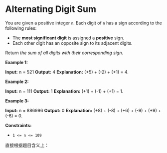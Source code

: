 # Alternating Digit Sum

You are given a positive integer `n`. Each digit of `n` has a sign according to the following rules:

- The **most significant digit** is assigned a **positive** sign.
- Each other digit has an opposite sign to its adjacent digits.

Return *the sum of all digits with their corresponding sign*.

**Example 1:**

**Input:** n = 521
**Output:** 4
**Explanation:** (+5) + (-2) + (+1) = 4.

**Example 2:**

**Input:** n = 111
**Output:** 1
**Explanation:** (+1) + (-1) + (+1) = 1.

**Example 3:**

**Input:** n = 886996
**Output:** 0
**Explanation:** (+8) + (-8) + (+6) + (-9) + (+9) + (-6) = 0.

**Constraints:**

- `1 <= n <= 109`

直接根据题目含义上：

```

```

